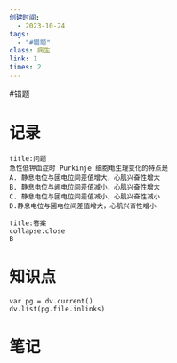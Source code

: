 ```yaml
---
创建时间:
  - 2023-10-24
tags:
  - "#错题"
class: 病生
link: 1
times: 2
---
```

#错题 


记录
==
```ad-question
title:问题
急性低钾血症时 Purkinje 细胞电生理变化的特点是
A. 静息电位与國电位间差值增大，心肌兴奋性增大
B. 静息电位与阙电位间差值减小，心肌兴奋性增大
C. 静息电位与國电位间差值减小，心肌兴奋性减小
D.静息电位与國电位间差值增大，心肌兴奋性增小
```

```ad-note
title:答案
collapse:close
B
```

知识点
==
```dataviewjs
var pg = dv.current()
dv.list(pg.file.inlinks)
```

笔记
==